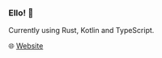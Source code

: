 ### Ello! 👋

Currently using Rust, Kotlin and TypeScript. 

:globe_with_meridians: [Website](https://codyq.me)
